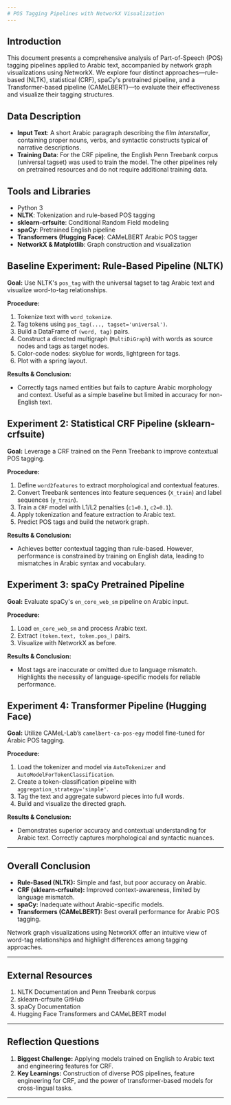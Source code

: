 ```yaml
---
# POS Tagging Pipelines with NetworkX Visualization
---
```


## Introduction

This document presents a comprehensive analysis of Part-of-Speech (POS) tagging pipelines applied to Arabic text, accompanied by network graph visualizations using NetworkX. We explore four distinct approaches—rule-based (NLTK), statistical (CRF), spaCy's pretrained pipeline, and a Transformer-based pipeline (CAMeLBERT)—to evaluate their effectiveness and visualize their tagging structures.

## Data Description

- **Input Text**: A short Arabic paragraph describing the film *Interstellar*, containing proper nouns, verbs, and syntactic constructs typical of narrative descriptions.
- **Training Data**: For the CRF pipeline, the English Penn Treebank corpus (universal tagset) was used to train the model. The other pipelines rely on pretrained resources and do not require additional training data.

## Tools and Libraries

- Python 3
- **NLTK**: Tokenization and rule-based POS tagging
- **sklearn-crfsuite**: Conditional Random Field modeling
- **spaCy**: Pretrained English pipeline
- **Transformers (Hugging Face)**: CAMeLBERT Arabic POS tagger
- **NetworkX & Matplotlib**: Graph construction and visualization

## Baseline Experiment: Rule-Based Pipeline (NLTK)

**Goal:** Use NLTK's `pos_tag` with the universal tagset to tag Arabic text and visualize word-to-tag relationships.

**Procedure:**
1. Tokenize text with `word_tokenize`.
2. Tag tokens using `pos_tag(..., tagset='universal')`.
3. Build a DataFrame of `(word, tag)` pairs.
4. Construct a directed multigraph (`MultiDiGraph`) with words as source nodes and tags as target nodes.
5. Color-code nodes: skyblue for words, lightgreen for tags.
6. Plot with a spring layout.

**Results & Conclusion:**
- Correctly tags named entities but fails to capture Arabic morphology and context. Useful as a simple baseline but limited in accuracy for non-English text.

## Experiment 2: Statistical CRF Pipeline (sklearn-crfsuite)

**Goal:** Leverage a CRF trained on the Penn Treebank to improve contextual POS tagging.

**Procedure:**
1. Define `word2features` to extract morphological and contextual features.
2. Convert Treebank sentences into feature sequences (`X_train`) and label sequences (`y_train`).
3. Train a `CRF` model with L1/L2 penalties (`c1=0.1`, `c2=0.1`).
4. Apply tokenization and feature extraction to Arabic text.
5. Predict POS tags and build the network graph.

**Results & Conclusion:**
- Achieves better contextual tagging than rule-based. However, performance is constrained by training on English data, leading to mismatches in Arabic syntax and vocabulary.

## Experiment 3: spaCy Pretrained Pipeline

**Goal:** Evaluate spaCy's `en_core_web_sm` pipeline on Arabic input.

**Procedure:**
1. Load `en_core_web_sm` and process Arabic text.
2. Extract `(token.text, token.pos_)` pairs.
3. Visualize with NetworkX as before.

**Results & Conclusion:**
- Most tags are inaccurate or omitted due to language mismatch. Highlights the necessity of language-specific models for reliable performance.

## Experiment 4: Transformer Pipeline (Hugging Face)

**Goal:** Utilize CAMeL-Lab’s `camelbert-ca-pos-egy` model fine-tuned for Arabic POS tagging.

**Procedure:**
1. Load the tokenizer and model via `AutoTokenizer` and `AutoModelForTokenClassification`.
2. Create a token-classification pipeline with `aggregation_strategy='simple'`.
3. Tag the text and aggregate subword pieces into full words.
4. Build and visualize the directed graph.

**Results & Conclusion:**
- Demonstrates superior accuracy and contextual understanding for Arabic text. Correctly captures morphological and syntactic nuances.

---

## Overall Conclusion

- **Rule-Based (NLTK):** Simple and fast, but poor accuracy on Arabic.
- **CRF (sklearn-crfsuite):** Improved context-awareness, limited by language mismatch.
- **spaCy:** Inadequate without Arabic-specific models.
- **Transformers (CAMeLBERT):** Best overall performance for Arabic POS tagging.

Network graph visualizations using NetworkX offer an intuitive view of word-tag relationships and highlight differences among tagging approaches.

---

## External Resources

1. NLTK Documentation and Penn Treebank corpus
2. sklearn-crfsuite GitHub
3. spaCy Documentation
4. Hugging Face Transformers and CAMeLBERT model

---

## Reflection Questions

1. **Biggest Challenge:** Applying models trained on English to Arabic text and engineering features for CRF.
2. **Key Learnings:** Construction of diverse POS pipelines, feature engineering for CRF, and the power of transformer-based models for cross-lingual tasks.

---
